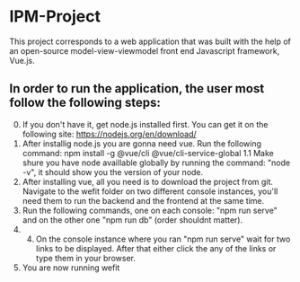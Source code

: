 # IPM-Project
This project corresponds to a web application that was built with the help of an open-source model-view-viewmodel front end Javascript framework, Vue.js.

## In order to run the application, the user most follow the following steps:

0. If you don't have it, get node.js installed first. You can get it on the following site: https://nodejs.org/en/download/
1. After installig node.js you are gonna need vue. Run the following command: npm install -g @vue/cli @vue/cli-service-global
  1.1 Make shure you have node availlable globally by running the command: "node -v", it should show you the version of your node. 
2. After installing vue, all you need is to download the project from git. Navigate to the wefit folder on two different console instances, you'll need them to run the backend and the frontend at the same time.
3. Run the following commands, one on each console: "npm run serve" and on the other one "npm run db" (order shouldnt matter).
4. 4. On the console instance where you ran "npm run serve" wait for two links to be displayed. After that either click the any of the links or type them in your browser. 
5. You are now running wefit
